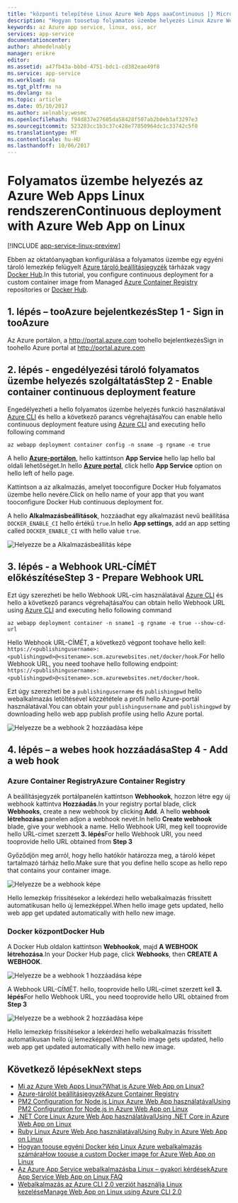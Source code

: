 ```yaml
---
title: "központi telepítése Linux Azure Web Apps aaaContinuous |} Microsoft Docs"
description: "Hogyan toosetup folyamatos üzembe helyezés Linux Azure Web App alkalmazásban."
keywords: az Azure app service, linux, oss, acr
services: app-service
documentationcenter: 
author: ahmedelnably
manager: erikre
editor: 
ms.assetid: a47fb43a-bbbd-4751-bdc1-cd382eae49f8
ms.service: app-service
ms.workload: na
ms.tgt_pltfrm: na
ms.devlang: na
ms.topic: article
ms.date: 05/10/2017
ms.author: aelnably;wesmc
ms.openlocfilehash: f94d837e27605da58428f507ab2b0eb3af3297e3
ms.sourcegitcommit: 523283cc1b3c37c428e77850964dc1c33742c5f0
ms.translationtype: MT
ms.contentlocale: hu-HU
ms.lasthandoff: 10/06/2017
---
```

# <a name="continuous-deployment-with-azure-web-app-on-linux"></a><span data-ttu-id="6c021-104">Folyamatos üzembe helyezés az Azure Web Apps Linux rendszeren</span><span class="sxs-lookup"><span data-stu-id="6c021-104">Continuous deployment with Azure Web App on Linux</span></span>

[!INCLUDE [app-service-linux-preview](../../includes/app-service-linux-preview.md)]

<span data-ttu-id="6c021-105">Ebben az oktatóanyagban konfigurálása a folyamatos üzembe egy egyéni tároló lemezkép felügyelt [Azure tároló beállításjegyzék](https://azure.microsoft.com/en-us/services/container-registry/) tárházak vagy [Docker Hub](https://hub.docker.com).</span><span class="sxs-lookup"><span data-stu-id="6c021-105">In this tutorial, you configure continuous deployment for a custom container image from Managed [Azure Container Registry](https://azure.microsoft.com/en-us/services/container-registry/) repositories or [Docker Hub](https://hub.docker.com).</span></span>

## <a name="step-1---sign-in-tooazure"></a><span data-ttu-id="6c021-106">1. lépés – tooAzure bejelentkezés</span><span class="sxs-lookup"><span data-stu-id="6c021-106">Step 1 - Sign in tooAzure</span></span>

<span data-ttu-id="6c021-107">Az Azure portálon, a http://portal.azure.com toohello bejelentkezés</span><span class="sxs-lookup"><span data-stu-id="6c021-107">Sign in toohello Azure portal at http://portal.azure.com</span></span>

## <a name="step-2---enable-container-continuous-deployment-feature"></a><span data-ttu-id="6c021-108">2. lépés - engedélyezési tároló folyamatos üzembe helyezés szolgáltatás</span><span class="sxs-lookup"><span data-stu-id="6c021-108">Step 2 - Enable container continuous deployment feature</span></span>

<span data-ttu-id="6c021-109">Engedélyezheti a hello folyamatos üzembe helyezés funkció használatával [Azure CLI](https://docs.microsoft.com/en-us/cli/azure/install-azure-cli) és hello a következő parancs végrehajtása</span><span class="sxs-lookup"><span data-stu-id="6c021-109">You can enable hello continuous deployment feature using [Azure CLI](https://docs.microsoft.com/en-us/cli/azure/install-azure-cli) and executing hello following command</span></span>

```azurecli-interactive
az webapp deployment container config -n sname -g rgname -e true
``` 

<span data-ttu-id="6c021-110">A hello  **[Azure-portálon](https://portal.azure.com/)**, hello kattintson **App Service** hello lap hello bal oldali lehetőséget.</span><span class="sxs-lookup"><span data-stu-id="6c021-110">In hello **[Azure portal](https://portal.azure.com/)**, click hello **App Service** option on hello left of hello page.</span></span>

<span data-ttu-id="6c021-111">Kattintson a az alkalmazás, amelyet tooconfigure Docker Hub folyamatos üzembe hello nevére.</span><span class="sxs-lookup"><span data-stu-id="6c021-111">Click on hello name of your app that you want tooconfigure Docker Hub continuous deployment for.</span></span>

<span data-ttu-id="6c021-112">A hello **Alkalmazásbeállítások**, hozzáadhat egy alkalmazást nevű beállítása `DOCKER_ENABLE_CI` hello értékű `true`.</span><span class="sxs-lookup"><span data-stu-id="6c021-112">In hello **App settings**, add an app setting called `DOCKER_ENABLE_CI` with hello value `true`.</span></span>

![Helyezze be a Alkalmazásbeállítás képe](./media/app-service-webapp-service-linux-ci-cd/step2.png)

## <a name="step-3---prepare-webhook-url"></a><span data-ttu-id="6c021-114">3. lépés - a Webhook URL-CÍMÉT előkészítése</span><span class="sxs-lookup"><span data-stu-id="6c021-114">Step 3 - Prepare Webhook URL</span></span>

<span data-ttu-id="6c021-115">Ezt úgy szerezheti be hello Webhook URL-cím használatával [Azure CLI](https://docs.microsoft.com/en-us/cli/azure/install-azure-cli) és hello a következő parancs végrehajtása</span><span class="sxs-lookup"><span data-stu-id="6c021-115">You can obtain hello Webhook URL using [Azure CLI](https://docs.microsoft.com/en-us/cli/azure/install-azure-cli) and executing hello following command</span></span>

```azurecli-interactive
az webapp deployment container -n sname1 -g rgname -e true --show-cd-url
``` 

<span data-ttu-id="6c021-116">Hello Webhook URL-CÍMÉT, a következő végpont toohave hello kell: `https://<publishingusername>:<publishingpwd>@<sitename>.scm.azurewebsites.net/docker/hook`.</span><span class="sxs-lookup"><span data-stu-id="6c021-116">For hello Webhook URL, you need toohave hello following endpoint: `https://<publishingusername>:<publishingpwd>@<sitename>.scm.azurewebsites.net/docker/hook`.</span></span>

<span data-ttu-id="6c021-117">Ezt úgy szerezheti be a `publishingusername` és `publishingpwd` hello webalkalmazás letöltésével közzététele a profil hello Azure-portál használatával.</span><span class="sxs-lookup"><span data-stu-id="6c021-117">You can obtain your `publishingusername` and `publishingpwd` by downloading hello web app publish profile using hello Azure portal.</span></span>

![Helyezze be a webhook 2 hozzáadása képe](./media/app-service-webapp-service-linux-ci-cd/step3-3.png)

## <a name="step-4---add-a-web-hook"></a><span data-ttu-id="6c021-119">4. lépés – a webes hook hozzáadása</span><span class="sxs-lookup"><span data-stu-id="6c021-119">Step 4 - Add a web hook</span></span>

### <a name="azure-container-registry"></a><span data-ttu-id="6c021-120">Azure Container Registry</span><span class="sxs-lookup"><span data-stu-id="6c021-120">Azure Container Registry</span></span>

<span data-ttu-id="6c021-121">A beállításjegyzék portálpanelén kattintson **Webhookok**, hozzon létre egy új webhook kattintva **Hozzáadás**.</span><span class="sxs-lookup"><span data-stu-id="6c021-121">In your registry portal blade, click **Webhooks**, create a new webhook by clicking **Add**.</span></span> <span data-ttu-id="6c021-122">A hello **webhook létrehozása** panelen adjon a webhook nevét.</span><span class="sxs-lookup"><span data-stu-id="6c021-122">In hello **Create webhook** blade, give your webhook a name.</span></span> <span data-ttu-id="6c021-123">Hello Webhook URI, meg kell tooprovide hello URL-címet szerzett **3. lépés**</span><span class="sxs-lookup"><span data-stu-id="6c021-123">For hello Webhook URI, you need tooprovide hello URL obtained from **Step 3**</span></span>

<span data-ttu-id="6c021-124">Győződjön meg arról, hogy hello hatókör határozza meg, a tároló képet tartalmazó tárház hello.</span><span class="sxs-lookup"><span data-stu-id="6c021-124">Make sure that you define hello scope as hello repo that contains your container image.</span></span>

![Helyezze be a webhook képe](./media/app-service-webapp-service-linux-ci-cd/step3ACRWebhook-1.png)

<span data-ttu-id="6c021-126">Hello lemezkép frissítésekor a lekérdezi hello webalkalmazás frissített automatikusan hello új lemezképpel.</span><span class="sxs-lookup"><span data-stu-id="6c021-126">When hello image gets updated, hello web app get updated automatically with hello new image.</span></span>

### <a name="docker-hub"></a><span data-ttu-id="6c021-127">Docker központ</span><span class="sxs-lookup"><span data-stu-id="6c021-127">Docker Hub</span></span>

<span data-ttu-id="6c021-128">A Docker Hub oldalon kattintson **Webhookok**, majd **A WEBHOOK létrehozása**.</span><span class="sxs-lookup"><span data-stu-id="6c021-128">In your Docker Hub page, click **Webhooks**, then **CREATE A WEBHOOK**.</span></span>

![Helyezze be a webhook 1 hozzáadása képe](./media/app-service-webapp-service-linux-ci-cd/step3-1.png)

<span data-ttu-id="6c021-130">A Webhook URL-CÍMÉT. hello, tooprovide hello URL-címet szerzett kell **3. lépés**</span><span class="sxs-lookup"><span data-stu-id="6c021-130">For hello Webhook URL, you need tooprovide hello URL obtained from **Step 3**</span></span>

![Helyezze be a webhook 2 hozzáadása képe](./media/app-service-webapp-service-linux-ci-cd/step3-2.png)

<span data-ttu-id="6c021-132">Hello lemezkép frissítésekor a lekérdezi hello webalkalmazás frissített automatikusan hello új lemezképpel.</span><span class="sxs-lookup"><span data-stu-id="6c021-132">When hello image gets updated, hello web app get updated automatically with hello new image.</span></span>

## <a name="next-steps"></a><span data-ttu-id="6c021-133">Következő lépések</span><span class="sxs-lookup"><span data-stu-id="6c021-133">Next steps</span></span>
* [<span data-ttu-id="6c021-134">Mi az Azure Web Apps Linux?</span><span class="sxs-lookup"><span data-stu-id="6c021-134">What is Azure Web App on Linux?</span></span>](./app-service-linux-intro.md)
* [<span data-ttu-id="6c021-135">Azure-tárolót beállításjegyzék</span><span class="sxs-lookup"><span data-stu-id="6c021-135">Azure Container Registry</span></span>](https://azure.microsoft.com/en-us/services/container-registry/)
* [<span data-ttu-id="6c021-136">PM2 Configuration for Node.js Linux Azure Web App használatával</span><span class="sxs-lookup"><span data-stu-id="6c021-136">Using PM2 Configuration for Node.js in Azure Web App on Linux</span></span>](app-service-linux-using-nodejs-pm2.md)
* [<span data-ttu-id="6c021-137">.NET Core Linux Azure Web App használatával</span><span class="sxs-lookup"><span data-stu-id="6c021-137">Using .NET Core in Azure Web App on Linux</span></span>](app-service-linux-using-dotnetcore.md)
* [<span data-ttu-id="6c021-138">Ruby Linux Azure Web App használatával</span><span class="sxs-lookup"><span data-stu-id="6c021-138">Using Ruby in Azure Web App on Linux</span></span>](app-service-linux-ruby-get-started.md)
* [<span data-ttu-id="6c021-139">Hogyan toouse egyéni Docker kép Linux Azure webalkalmazás számára</span><span class="sxs-lookup"><span data-stu-id="6c021-139">How toouse a custom Docker image for Azure Web App on Linux</span></span>](./app-service-linux-using-custom-docker-image.md)
* [<span data-ttu-id="6c021-140">Az Azure App Service webalkalmazásba Linux – gyakori kérdések</span><span class="sxs-lookup"><span data-stu-id="6c021-140">Azure App Service Web App on Linux FAQ</span></span>](./app-service-linux-faq.md) 
* [<span data-ttu-id="6c021-141">Webalkalmazás az Azure CLI 2.0 verziót használja Linux kezelése</span><span class="sxs-lookup"><span data-stu-id="6c021-141">Manage Web App on Linux using Azure CLI 2.0</span></span>](./app-service-linux-cli.md)



